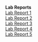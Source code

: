 **Lab Reports** <br>
[Lab Report 1](lab-report-1.md) <br>
[Lab Report 2](lab-report-2.md) <br>
[Lab Report 3](lab-report-3.md) <br>
[Lab Report 4](lab-report-4.md) <br>
[Lab Report 5](lab-report-5.md) <br>
